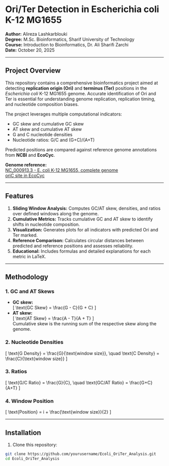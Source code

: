 # Ori/Ter Detection in Escherichia coli K-12 MG1655

**Author:** Alireza Lashkarblouki  
**Degree:** M.Sc. Bioinformatics, Sharif University of Technology  
**Course:** Introduction to Bioinformatics, Dr. Ali Sharifi Zarchi  
**Date:** October 20, 2025

---

## Project Overview

This repository contains a comprehensive bioinformatics project aimed at detecting **replication origin (Ori)** and **terminus (Ter)** positions in the *Escherichia coli* K-12 MG1655 genome. Accurate identification of Ori and Ter is essential for understanding genome replication, replication timing, and nucleotide composition biases.

The project leverages multiple computational indicators:

- GC skew and cumulative GC skew
- AT skew and cumulative AT skew
- G and C nucleotide densities
- Nucleotide ratios: G/C and (G+C)/(A+T)

Predicted positions are compared against reference genome annotations from **NCBI** and **EcoCyc**.

**Genome reference:**  
[NC_000913.3 - E. coli K-12 MG1655, complete genome](https://www.ncbi.nlm.nih.gov/nuccore/556503834)  
[oriC site in EcoCyc](https://ecocyc.org/ECOLI/NEW-IMAGE?type=EXTRAGENIC-SITE&object=G0-10506)

---

## Features

1. **Sliding Window Analysis:** Computes GC/AT skew, densities, and ratios over defined windows along the genome.  
2. **Cumulative Metrics:** Tracks cumulative GC and AT skew to identify shifts in nucleotide composition.  
3. **Visualization:** Generates plots for all indicators with predicted Ori and Ter marked.  
4. **Reference Comparison:** Calculates circular distances between predicted and reference positions and assesses reliability.  
5. **Educational:** Includes formulas and detailed explanations for each metric in LaTeX.

---

## Methodology

### 1. GC and AT Skews

- **GC skew:**  
\[
\text{GC Skew} = \frac{G - C}{G + C}
\]  
- **AT skew:**  
\[
\text{AT Skew} = \frac{A - T}{A + T}
\]  
Cumulative skew is the running sum of the respective skew along the genome.

### 2. Nucleotide Densities

\[
\text{G Density} = \frac{G}{\text{window size}}, \quad
\text{C Density} = \frac{C}{\text{window size}}
\]

### 3. Ratios

\[
\text{G/C Ratio} = \frac{G}{C}, \quad
\text{GC/AT Ratio} = \frac{G+C}{A+T}
\]

### 4. Window Position

\[
\text{Position} = i + \frac{\text{window size}}{2}
\]

---

## Installation

1. Clone this repository:

```bash
git clone https://github.com/yourusername/Ecoli_OriTer_Analysis.git
cd Ecoli_OriTer_Analysis
